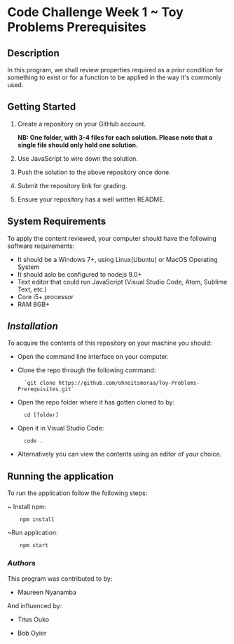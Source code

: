 # Code Challenge Week 1 ~ Toy Problems Prerequisites

 ## Description  
In this program, we shall review properties required as a prior condition for something to exist or for a function to be applied in the way it's commonly used.

 ## Getting Started 
 1. Create a repository on your GitHub account. 

    **NB: One folder, with 3-4 files for each solution. Please note that a single file should only hold one solution.**

2. Use JavaScript to wire down the solution.

3. Push the solution to the above repository once done.

4. Submit the repository link for grading.

5. Ensure your repository has a well written README.

 ## System Requirements
To apply the content reviewed, your computer should have the following software requirements:
- It should be a Windows 7+, using Linux(Ubuntu) or MacOS Operating System
- It should aslo be configured to nodejs 9.0+
- Text editor that could run JavaScript (Visual Studio Code, Atom, Sublime Text, etc.)
- Core i5+ processor
- RAM 8GB+

## _Installation_
To acquire the contents of this repository on your machine you should:

- Open the command line interface on your computer.
- Clone the repo through the following command:

        `git clone https://github.com/ohnoitsmoraa/Toy-Problems-Prerequisites.git`
- Open the repo folder where it has gotten cloned to by:

        cd [folder]
- Open it in Visual Studio Code:

        code .
- Alternatively you can view the contents using an editor of your choice.


## Running the application
To run the application follow the following steps:

~ Install npm:

        npm install

~Run application:

        npm start

### _Authors_
This program was contributed to by:

- Maureen Nyanamba

And influenced by:

- Titus Ouko

- Bob Oyier


